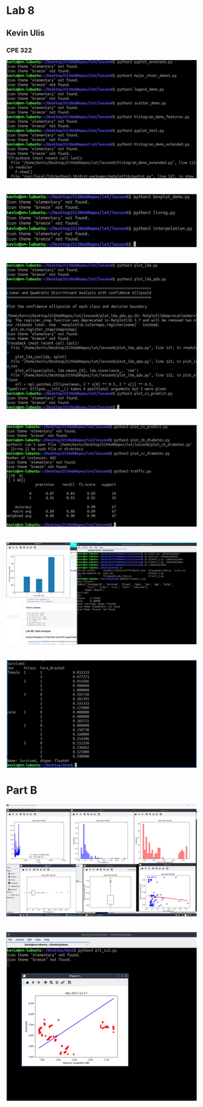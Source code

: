 # Lab 8
## Kevin Ulis
### CPE 322

![alt text](review1.png)
#
![alt text](review2.png)
# 
![alt text](review3.png)
#
![alt text](review4.png)
#
![alt text](titanic1.png)
#
![alt text](titanic2.png)
# Part B
![alt text](plotFinal.png)
#
![alt text](plotCV2.png)